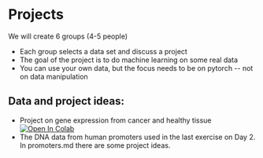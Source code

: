# Projects

We will create 6 groups (4-5 people)
* Each group selects a data set and discuss a project
* The goal of the project is to do machine learning on some real data
* You can use your own data, but the focus needs to be on pytorch -- not on data manipulation

## Data and project ideas:
* Project on gene expression from cancer and healthy tissue [![Open In Colab](https://colab.research.google.com/assets/colab-badge.svg)](https://colab.research.google.com/github/Center-for-Health-Data-Science/IntroToML/blob/HEAD/projects/gtex_and_tcga.ipynb)
* The DNA data from human promoters used in the last exercise on Day 2. In promoters.md there are some project ideas.
